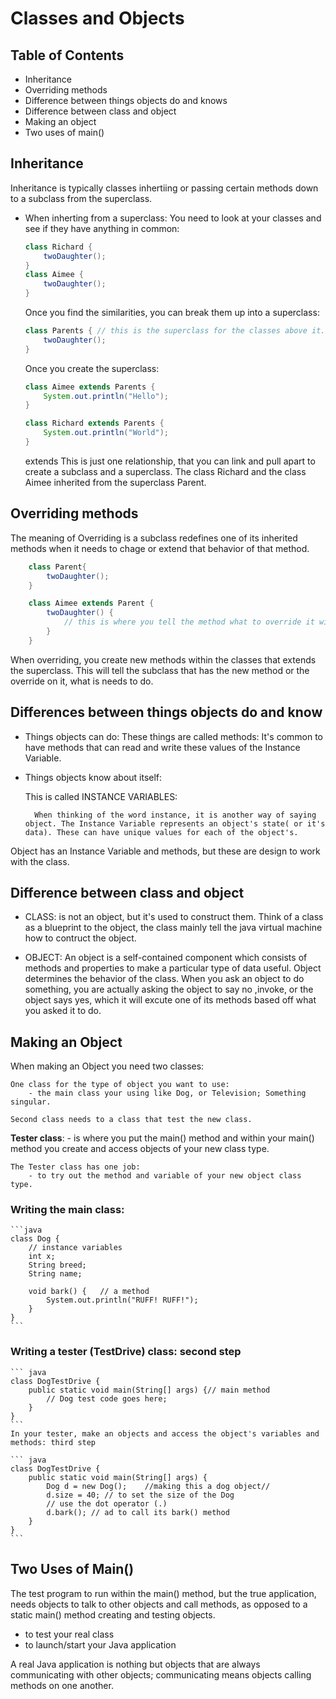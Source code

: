 # Classes and Objects

## Table of Contents
- Inheritance
- Overriding methods
- Difference between things objects do and knows
- Difference between class and object
- Making an object
- Two uses of main()


## Inheritance
Inheritance is typically classes inhertiing or passing certain methods down to a subclass from the superclass.

- When inherting from a superclass:
    You need to look at your classes and see if they have anything in common:

    ```java
    class Richard {
        twoDaughter();
    }
    class Aimee {
        twoDaughter();
    }
    ```

    Once you find the similarities, you can break them up into a superclass:

    ```java
    class Parents { // this is the superclass for the classes above it. 
        twoDaughter();
    }
    ```

    Once you create the superclass:

    ```java
    class Aimee extends Parents {
        System.out.println("Hello");
    }
    
    class Richard extends Parents {
        System.out.println("World");
    }
    ```
    extends 
    This is just one relationship, that you can link and pull apart to create a subclass and a superclass. The class Richard and the class Aimee inherited from the superclass Parent. 

## Overriding methods
The meaning of Overriding is a subclass redefines one of its inherited methods when it needs to chage or extend that behavior of that method.

```java
    class Parent{
        twoDaughter();
    }

    class Aimee extends Parent {
        twoDaughter() {
            // this is where you tell the method what to override it with. 
        }
    }
```
When overriding, you create new methods within the classes that extends the superclass. This will tell the subclass that has the new method or the override on it, what is needs to do. 

## Differences between things objects do and know
- Things objects can do: 
    These things are called methods:
        It's common to have methods that can read and write these values of the Instance Variable. 
- Things objects know about itself:

    This is called INSTANCE VARIABLES:

        When thinking of the word instance, it is another way of saying object. The Instance Variable represents an object's state( or it's data). These can have unique values for each of the object's.
Object has an Instance Variable and methods, but these are design to work with the class. 

## Difference between class and object
- CLASS: 
    is not an object, but it's used to construct them.
        Think of a class as a blueprint to the object, the class mainly tell the java virtual machine how to contruct the object. 

- OBJECT:
    An object is a self-contained component which consists of methods and properties to make a particular type of data useful. Object determines the behavior of the class.
        When you ask an object to do something, you are actually asking the object to say no ,invoke, or the object says yes, which it will excute one of its methods based off what you asked it to do.  

## Making an Object
When making an Object you need two classes:

    One class for the type of object you want to use:
        - the main class your using like Dog, or Television; Something singular.

    Second class needs to a class that test the new class. 
  **Tester class**:
     - is where you put the main() method and within your main() method you create and access objects of your new class type. 

    The Tester class has one job: 
        - to try out the method and variable of your new object class type. 

### Writing the main class: 

    ```java 
    class Dog {
        // instance variables
        int x;
        String breed;
        String name;

        void bark() {   // a method
            System.out.println("RUFF! RUFF!");
        }
    }
    ```
### Writing a tester (TestDrive) class: second step

    ``` java 
    class DogTestDrive {
        public static void main(String[] args) {// main method
            // Dog test code goes here;
        }
    }
    ```
    In your tester, make an objects and access the object's variables and methods: third step

    ``` java
    class DogTestDrive {
        public static void main(String[] args) {
            Dog d = new Dog();    //making this a dog object//
            d.size = 40; // to set the size of the Dog
            // use the dot operator (.) 
            d.bark(); // ad to call its bark() method
        }
    }
    ```
## Two Uses of Main()
The test program to run within the main() method, but the true application, needs objects to talk to other objects and call methods, as opposed to a static main() method creating and testing objects. 

- to test your real class
- to launch/start your Java application

A real Java application is nothing but objects that are always communicating with other objects; communicating means objects calling methods on one another. 
